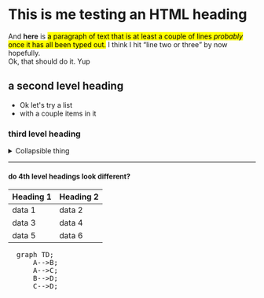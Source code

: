 <h1>This is me testing an HTML heading</h1>
<p>And <strong>here</strong> is <mark>a paragraph of text that is at least a couple of lines <em>probably</em> once it has all been typed out.</mark>  I think I hit <q>line two or three</q> by now hopefully. <br/> Ok, that should do it. Yup</p>
<h2>a second level heading</h2>
<ul>
  <li>Ok let's try a list</li>
  <li>with a couple items in it</li>
</ul>
<h3>third level heading</h3>
<details>
  <summary>Collapsible thing</summary>
  this is the stuff that expands out but is otherwise hidden.
</details>
<hr/>
<h4>do 4th level headings look different?</h4>
<table>
  <thead>
    <th>Heading 1</th>
    <th>Heading 2</th>
  </thead>
  <tr>
    <td>data 1</td>
    <td>data 2</td>
  </tr>
   <tr>
    <td>data 3</td>
    <td>data 4</td>
  </tr>
  <tr>
    <td>data 5</td>
    <td>data 6</td>
  </tr>
 </table>
<pre>
  graph TD;
      A-->B;
      A-->C;
      B-->D;
      C-->D;
</pre>
<!--
**sinusas/sinusas** is a ✨ _special_ ✨ repository because its `README.md` (this file) appears on your GitHub profile.

Here are some ideas to get you started:

- 🔭 I’m currently working on ...
- 🌱 I’m currently learning ...
- 👯 I’m looking to collaborate on ...
- 🤔 I’m looking for help with ...
- 💬 Ask me about ...
- 📫 How to reach me: ...
- 😄 Pronouns: ...
- ⚡ Fun fact: ...
-->
